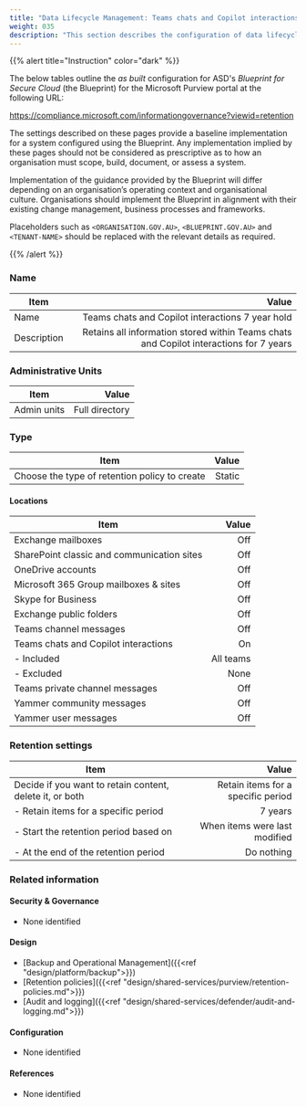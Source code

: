 ```yaml
---
title: "Data Lifecycle Management: Teams chats and Copilot interactions 7 year hold"
weight: 035
description: "This section describes the configuration of data lifecycle management retention policies within Microsoft Purview associated with systems built according to the guidance provided by ASD's Blueprint for Secure Cloud."
---
```


{{% alert title="Instruction" color="dark" %}}
 
The below tables outline the *as built* configuration for ASD's *Blueprint for Secure Cloud* (the Blueprint) for the Microsoft Purview portal at the following URL: 
 
https://compliance.microsoft.com/informationgovernance?viewid=retention
 
The settings described on these pages provide a baseline implementation for a system configured using the Blueprint. Any implementation implied by these pages should not be considered as prescriptive as to how an organisation must scope, build, document, or assess a system.

Implementation of the guidance provided by the Blueprint will differ depending on an organisation’s operating context and organisational culture. Organisations should implement the Blueprint in alignment with their existing change management, business processes and frameworks.

Placeholders such as `<ORGANISATION.GOV.AU>`, `<BLUEPRINT.GOV.AU>` and `<TENANT-NAME>` should be replaced with the relevant details as required.
 
{{% /alert %}}

### Name

| Item        |                                                                                  Value |
| ----------- | -------------------------------------------------------------------------------------: |
| Name        |                                       Teams chats and Copilot interactions 7 year hold |
| Description | Retains all information stored within Teams chats and Copilot interactions for 7 years |

### Administrative Units

| Item        |          Value |
| ----------- | -------------: |
| Admin units | Full directory |

### Type 

| Item                                          |  Value |
| --------------------------------------------- | -----: |
| Choose the type of retention policy to create | Static |

#### Locations

| Item                                       |     Value |
| ------------------------------------------ | --------: |
| Exchange mailboxes                         |       Off |
| SharePoint classic and communication sites |       Off |
| OneDrive accounts                          |       Off |
| Microsoft 365 Group mailboxes & sites      |       Off |
| Skype for Business                         |       Off |
| Exchange public folders                    |       Off |
| Teams channel messages                     |       Off |
| Teams chats and Copilot interactions       |        On |
| - Included                                 | All teams |
| - Excluded                                 |      None |
| Teams private channel messages             |       Off |
| Yammer community messages                  |       Off |
| Yammer user messages                       |       Off |


### Retention settings

| Item                                                     |                              Value |
| -------------------------------------------------------- | ---------------------------------: |
| Decide if you want to retain content, delete it, or both | Retain items for a specific period |
| - Retain items for a specific period                     |                            7 years |
| - Start the retention period based on                    |      When items were last modified |
| - At the end of the retention period                     |                         Do nothing |
### Related information

#### Security & Governance

* None identified
  
#### Design

* [Backup and Operational Management]({{<ref "design/platform/backup">}})
* [Retention policies]({{<ref "design/shared-services/purview/retention-policies.md">}})
* [Audit and logging]({{<ref "design/shared-services/defender/audit-and-logging.md">}})
  
#### Configuration

* None identified

#### References

* None identified
